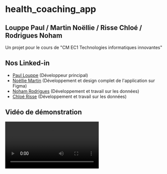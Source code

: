 # health_coaching_app
## Louppe Paul / Martin Noëllie / Risse Chloé / Rodrigues Noham 
Un projet pour le cours de "CM EC1 Technologies informatiques innovantes"

## Nos Linked-in
- [Paul Louppe](https://www.linkedin.com/in/paul-louppe/) (Développeur principal)
- [Noëllie Martin](https://www.linkedin.com/in/no%C3%ABllie-martin/) (Développement et design complet de l'application sur Figma)
- [Noham Rodrigues](https://www.linkedin.com/in/noham-rodrigues/) (Développement et travail sur les données)
- [Chloé Risse](https://www.linkedin.com/in/chloe-risse/) (Développement et travail sur les données)

## Vidéo de démonstration
<video src="https://www.youtube.com/watch?v=dQw4w9WgXcQ" controls>
  Désolé, votre navigateur ne prend pas en charge les vidéos intégrées.
</video>
